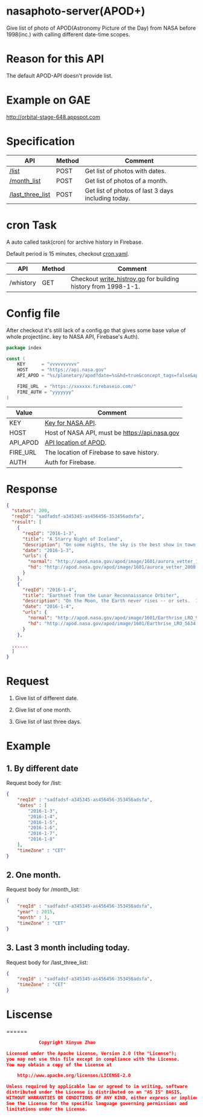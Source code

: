 # nasaphoto-server(APOD+)

Give list of photo of APOD(Astronomy Picture of the Day) from NASA before 1998(inc.)
with calling different date-time scopes.

# Reason for this API
The default APOD-API doesn't provide list.

# Example on GAE
http://orbital-stage-648.appspot.com

# Specification

  API| Method|Comment
--------|--------- |---------
  [/list](#1-by-different-date)|POST  | Get list of photos with dates.
  [/month_list](#2-one-month)|POST  |Get list of photos of a month.
  [/last_three_list](#3-last-3-month-including-today)|POST | Get list of photos of last 3 days including today.

# cron Task

A auto called task(cron) for archive history in Firebase.

Default period is 15 minutes, checkout [cron.yaml](https://github.com/XinyueZ/nasaphoto-server/blob/master/cron.yaml).

API| Method|Comment
--------|--------- |---------
/whistory|GET  | Checkout [write_histroy.go](https://github.com/XinyueZ/nasaphoto-server/blob/master/write_history.go) for building history from 1998-1-1.

# Config file

After checkout it's still lack of a config.go
that gives some base value of whole project(inc. key to NASA API, Firebase's Auth).

```go
package index

const (
	KEY      = "vvvvvvvvvv"
	HOST     = "https://api.nasa.gov"
	API_APOD = "%s/planetary/apod?date=%s&hd=true&concept_tags=false&api_key=" + KEY

	FIRE_URL  = "https://xxxxxx.firebaseio.com/"
	FIRE_AUTH = "yyyyyyy"
)
```

Value|Comment
--------|---------
KEY|[Key for NASA API](https://api.nasa.gov/index.html#apply-for-an-api-key).
HOST|Host of NASA API, must be https://api.nasa.gov
API_APOD|[API location of  APOD](https://api.nasa.gov/api.html#apod).
FIRE_URL | The location of Firebase to save history.
AUTH | Auth for Firebase.

# Response

```json
{
  "status": 200,
  "reqId": "sadfadsf-a345345-as456456-353456adsfa",
  "result": [
    {
      "reqId": "2016-1-3",
      "title": "A Starry Night of Iceland",
      "description": "On some nights, the sky is the best show in town. On this night, the sky was not only the best show in town, but a composite image of the sky won an international competition for landscape astrophotography. The featured winning image was taken in 2011 over Jökulsárlón, the largest glacial lake in Iceland.  The photographer combined six exposures to capture not only two green auroral rings, but their reflections off the serene lake. Visible in the distant background sky is the band of our Milky Way Galaxy and the Andromeda galaxy. A powerful coronal mass ejection from the Sun caused auroras to be seen as far south as Wisconsin, USA.  Solar activity over the past week has resulted in auroras just over the past few days.   Follow APOD on: Facebook,  Google Plus, or Twitter",
      "date": "2016-1-3",
      "urls": {
        "normal": "http://apod.nasa.gov/apod/image/1601/aurora_vetter_1080.jpg",
        "hd": "http://apod.nasa.gov/apod/image/1601/aurora_vetter_2000.jpg"
      }
    },
    {
      "reqId": "2016-1-4",
      "title": "Earthset from the Lunar Reconnaissance Orbiter",
      "description": "On the Moon, the Earth never rises -- or sets.  If you were to sit on the surface of the Moon, you would see the Earth just hang in the sky. This is because the Moon always keeps the same side toward the Earth. Curiously, the featured image does picture the Earth setting over a lunar edge.  This was possible because the image was taken from a spacecraft orbiting the Moon - specifically the Lunar Reconnaissance Orbiter (LRO). In fact, LRO orbits the Moon so fast that, from the spacecraft, the Earth appears to set anew about every two hours. The featured image captured one such Earthset about three months ago.  By contrast, from the surface of the Earth, the Moon sets about once a day -- with the primary cause being the rotation of the Earth. LRO was launched in 2009 and, while creating a detailed three dimensional map of the Moon's surface, is also surveying the Moon for water and possible good landing spots for future astronauts.   Free APOD Lectures: Editor to speak this coming weekend in Philadelphia and New York City",
      "date": "2016-1-4",
      "urls": {
        "normal": "http://apod.nasa.gov/apod/image/1601/Earthrise_LRO_960.jpg",
        "hd": "http://apod.nasa.gov/apod/image/1601/Earthrise_LRO_5634.jpg"
      }
    },

  ......
  ]
}

```

# Request

1. Give list of different date.

2. Give list of one month.

3. Give list of last three days.


# Example

## 1. By different date

Request body for /list:

```json
{
    "reqId" : "sadfadsf-a345345-as456456-353456adsfa",
    "dates" : [
        "2016-1-3",
        "2016-1-4",
        "2016-1-5",
        "2016-1-6",
        "2016-1-7",
        "2016-1-8"
    ],
    "timeZone" : "CET"
}
```

## 2. One month.

Request body for /month_list:

```json
{
    "reqId" : "sadfadsf-a345345-as456456-353456adsfa",
    "year" : 2015,
    "month" : 1,
    "timeZone" : "CET"
}
```

## 3. Last 3 month including today.

Request body for /last_three_list:

```json
{
    "reqId" : "sadfadsf-a345345-as456456-353456adsfa",
    "timeZone" : "CET"
}
```


# Liscense
======
```json
			Copyright Xinyue Zhao

Licensed under the Apache License, Version 2.0 (the "License");
you may not use this file except in compliance with the License.
You may obtain a copy of the License at

    http://www.apache.org/licenses/LICENSE-2.0

Unless required by applicable law or agreed to in writing, software
distributed under the License is distributed on an "AS IS" BASIS,
WITHOUT WARRANTIES OR CONDITIONS OF ANY KIND, either express or implied.
See the License for the specific language governing permissions and
limitations under the License.
```
